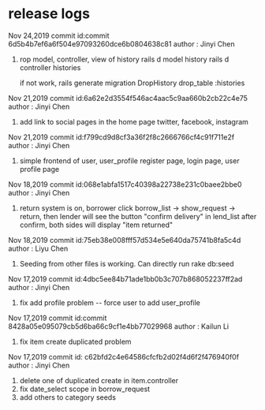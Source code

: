 # release logs

Nov 24,2019 commit id:commit 6d5b4b7ef6a6f504e97093260dce6b0804638c81
author : Jinyi Chen
1. rop model, controller, view of history
    rails d model history
    rails d controller histories

    if not work, rails generate migration DropHistory
        drop_table :histories

Nov 21,2019 commit id:6a62e2d3554f546ac4aac5c9aa660b2cb22c4e75
author : Jinyi Chen
1. add link to social pages in the home page
    twitter, facebook, instagram


Nov 21,2019 commit id:f799cd9d8cf3a36f2f8c2666766cf4c91f711e2f
author : Jinyi Chen
1. simple frontend of user, user_profile
    register page, login page, user profile page

Nov 18,2019 commit id:068e1abfa1517c40398a22738e231c0baee2bbe0
author : Jinyi Chen
1. return system is on, 
    borrower click borrow_list -> show_request -> return,
    then lender will see the button "confirm delivery" in lend_list
    after confirm, both sides will display "item returned"


Nov 18,2019 commit id:75eb38e008fff57d534e5e640da75741b8fa5c4d 
author : Liyu Chen
1. Seeding from other files is working. Can directly run rake db:seed


Nov 17,2019 commit id:4dbc5ee84b71ade1bb0b3c707b868052237ff2ad
author : Jinyi Chen
1. fix add profile problem -- force user to add user_profile

Nov 17,2019 commit id:commit 8428a05e095079cb5d6ba66c9cf1e4bb77029968
author : Kailun Li
1. fix item create duplicated problem

Nov 17,2019 commit id: c62bfd2c4e64586cfcfb2d02f4d6f2f476940f0f
author : Jinyi Chen
1. delete one of duplicated create in item.controller
2. fix date_select scope in borrow_request
3. add others to category seeds
